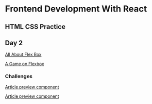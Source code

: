# Frontend Development With React

## HTML CSS Practice

## Day 2
[All About Flex Box](https://css-tricks.com/snippets/css/a-guide-to-flexbox/)

[A Game on Flexbox](https://flexboxfroggy.com/)

### Challenges
 [Article preview component](https://www.frontendmentor.io/challenges/article-preview-component-dYBN_pYFT)
 
 [Article preview component](https://www.frontendmentor.io/challenges/article-preview-component-dYBN_pYFT)
